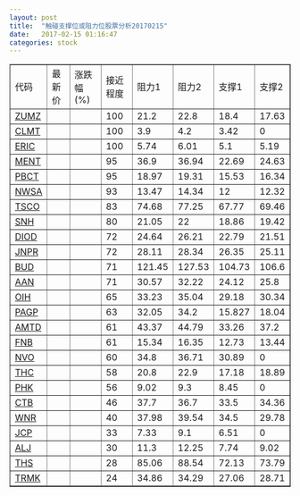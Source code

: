 ```yaml
---
layout: post
title:  "触碰支撑位或阻力位股票分析20170215"
date:   2017-02-15 01:16:47
categories: stock
---
```

<script type="text/javascript">
var stockList = []
stockList.push('gb_zumz');
stockList.push('gb_clmt');
stockList.push('gb_eric');
stockList.push('gb_ment');
stockList.push('gb_pbct');
stockList.push('gb_nwsa');
stockList.push('gb_tsco');
stockList.push('gb_snh');
stockList.push('gb_diod');
stockList.push('gb_jnpr');
stockList.push('gb_bud');
stockList.push('gb_aan');
stockList.push('gb_oih');
stockList.push('gb_pagp');
stockList.push('gb_amtd');
stockList.push('gb_fnb');
stockList.push('gb_nvo');
stockList.push('gb_thc');
stockList.push('gb_phk');
stockList.push('gb_ctb');
stockList.push('gb_wnr');
stockList.push('gb_jcp');
stockList.push('gb_alj');
stockList.push('gb_ths');
stockList.push('gb_trmk');
</script>
<table border="1">
 <tr>
 <td>代码</td>
 <td>最新价</td>
 <td>涨跌幅(%)</td>
 <td>接近程度</td>
 <td>阻力1</td>
 <td>阻力2</td>
 <td>支撑1</td>
 <td>支撑2</td>
</tr>
  <tr id="zumz" class="red">
  <td><a href="http://stock.finance.sina.com.cn/usstock/quotes/ZUMZ.html" target="_blank">ZUMZ</a></td><td></td><td></td><td>100</td><td>21.2</td><td>22.8</td><td>18.4</td><td>17.63</td></tr>
  <tr id="clmt" class="red">
  <td><a href="http://stock.finance.sina.com.cn/usstock/quotes/CLMT.html" target="_blank">CLMT</a></td><td></td><td></td><td>100</td><td>3.9</td><td>4.2</td><td>3.42</td><td>0</td></tr>
  <tr id="eric" class="red">
  <td><a href="http://stock.finance.sina.com.cn/usstock/quotes/ERIC.html" target="_blank">ERIC</a></td><td></td><td></td><td>100</td><td>5.74</td><td>6.01</td><td>5.1</td><td>5.19</td></tr>
  <tr id="ment" class="red">
  <td><a href="http://stock.finance.sina.com.cn/usstock/quotes/MENT.html" target="_blank">MENT</a></td><td></td><td></td><td>95</td><td>36.9</td><td>36.94</td><td>22.69</td><td>24.63</td></tr>
  <tr id="pbct" class="red">
  <td><a href="http://stock.finance.sina.com.cn/usstock/quotes/PBCT.html" target="_blank">PBCT</a></td><td></td><td></td><td>95</td><td>18.97</td><td>19.31</td><td>15.53</td><td>16.34</td></tr>
  <tr id="nwsa" class="red">
  <td><a href="http://stock.finance.sina.com.cn/usstock/quotes/NWSA.html" target="_blank">NWSA</a></td><td></td><td></td><td>93</td><td>13.47</td><td>14.34</td><td>12</td><td>12.32</td></tr>
  <tr id="tsco" class="red">
  <td><a href="http://stock.finance.sina.com.cn/usstock/quotes/TSCO.html" target="_blank">TSCO</a></td><td></td><td></td><td>83</td><td>74.68</td><td>77.25</td><td>67.77</td><td>69.46</td></tr>
  <tr id="snh" class="green">
  <td><a href="http://stock.finance.sina.com.cn/usstock/quotes/SNH.html" target="_blank">SNH</a></td><td></td><td></td><td>80</td><td>21.05</td><td>22</td><td>18.86</td><td>19.42</td></tr>
  <tr id="diod" class="red">
  <td><a href="http://stock.finance.sina.com.cn/usstock/quotes/DIOD.html" target="_blank">DIOD</a></td><td></td><td></td><td>72</td><td>24.64</td><td>26.21</td><td>22.79</td><td>21.51</td></tr>
  <tr id="jnpr" class="red">
  <td><a href="http://stock.finance.sina.com.cn/usstock/quotes/JNPR.html" target="_blank">JNPR</a></td><td></td><td></td><td>72</td><td>28.11</td><td>28.34</td><td>26.35</td><td>25.11</td></tr>
  <tr id="bud" class="green">
  <td><a href="http://stock.finance.sina.com.cn/usstock/quotes/BUD.html" target="_blank">BUD</a></td><td></td><td></td><td>71</td><td>121.45</td><td>127.53</td><td>104.73</td><td>106.6</td></tr>
  <tr id="aan" class="red">
  <td><a href="http://stock.finance.sina.com.cn/usstock/quotes/AAN.html" target="_blank">AAN</a></td><td></td><td></td><td>71</td><td>30.57</td><td>32.22</td><td>24.12</td><td>25.8</td></tr>
  <tr id="oih" class="red">
  <td><a href="http://stock.finance.sina.com.cn/usstock/quotes/OIH.html" target="_blank">OIH</a></td><td></td><td></td><td>65</td><td>33.23</td><td>35.04</td><td>29.18</td><td>30.34</td></tr>
  <tr id="pagp" class="red">
  <td><a href="http://stock.finance.sina.com.cn/usstock/quotes/PAGP.html" target="_blank">PAGP</a></td><td></td><td></td><td>63</td><td>32.05</td><td>34.2</td><td>15.827</td><td>18.04</td></tr>
  <tr id="amtd" class="red">
  <td><a href="http://stock.finance.sina.com.cn/usstock/quotes/AMTD.html" target="_blank">AMTD</a></td><td></td><td></td><td>61</td><td>43.37</td><td>44.79</td><td>33.26</td><td>37.2</td></tr>
  <tr id="fnb" class="red">
  <td><a href="http://stock.finance.sina.com.cn/usstock/quotes/FNB.html" target="_blank">FNB</a></td><td></td><td></td><td>61</td><td>15.34</td><td>16.35</td><td>12.73</td><td>13.44</td></tr>
  <tr id="nvo" class="red">
  <td><a href="http://stock.finance.sina.com.cn/usstock/quotes/NVO.html" target="_blank">NVO</a></td><td></td><td></td><td>60</td><td>34.8</td><td>36.71</td><td>30.89</td><td>0</td></tr>
  <tr id="thc" class="green">
  <td><a href="http://stock.finance.sina.com.cn/usstock/quotes/THC.html" target="_blank">THC</a></td><td></td><td></td><td>58</td><td>20.8</td><td>22.9</td><td>17.18</td><td>18.89</td></tr>
  <tr id="phk" class="red">
  <td><a href="http://stock.finance.sina.com.cn/usstock/quotes/PHK.html" target="_blank">PHK</a></td><td></td><td></td><td>56</td><td>9.02</td><td>9.3</td><td>8.45</td><td>0</td></tr>
  <tr id="ctb" class="green">
  <td><a href="http://stock.finance.sina.com.cn/usstock/quotes/CTB.html" target="_blank">CTB</a></td><td></td><td></td><td>46</td><td>37.7</td><td>36.7</td><td>33.5</td><td>34.36</td></tr>
  <tr id="wnr" class="red">
  <td><a href="http://stock.finance.sina.com.cn/usstock/quotes/WNR.html" target="_blank">WNR</a></td><td></td><td></td><td>40</td><td>37.98</td><td>39.54</td><td>34.5</td><td>29.78</td></tr>
  <tr id="jcp" class="red">
  <td><a href="http://stock.finance.sina.com.cn/usstock/quotes/JCP.html" target="_blank">JCP</a></td><td></td><td></td><td>33</td><td>7.33</td><td>9.1</td><td>6.51</td><td>0</td></tr>
  <tr id="alj" class="red">
  <td><a href="http://stock.finance.sina.com.cn/usstock/quotes/ALJ.html" target="_blank">ALJ</a></td><td></td><td></td><td>30</td><td>11.3</td><td>12.25</td><td>7.74</td><td>9.02</td></tr>
  <tr id="ths" class="green">
  <td><a href="http://stock.finance.sina.com.cn/usstock/quotes/THS.html" target="_blank">THS</a></td><td></td><td></td><td>28</td><td>85.06</td><td>88.54</td><td>72.13</td><td>73.79</td></tr>
  <tr id="trmk" class="red">
  <td><a href="http://stock.finance.sina.com.cn/usstock/quotes/TRMK.html" target="_blank">TRMK</a></td><td></td><td></td><td>24</td><td>34.86</td><td>34.29</td><td>27.06</td><td>28.71</td></tr>
</table>
